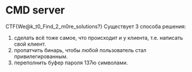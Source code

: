 # CMD server
CTF{We@k_t0_Find_2_m0re_solutions?}
Существует 3 способа решения:
1) сделать всё тоже самое, что происходит и у клиента, т.е. написать свой клиент.
2) пропатчить бинарь, чтобы любой пользователь стал привилегированным.
3) переполнить буфер пароля 137ю символами.
